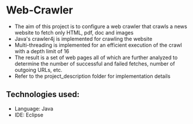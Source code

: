 # Web-Crawler
- The aim of this project is to configure a web crawler that crawls a news website to fetch only HTML, pdf, doc and images
- Java's crawler4j is implemented for crawling the website
- Multi-threading is implemented for an efficient execution of the crawl with a depth limit of 16
- The result is a set of web pages all of which are further analyzed to determine the number of successful and failed fetches, number of outgoing URLs, etc.
- Refer to the project_description folder for implementation details

Technologies used:
  -
  - Language: Java
  - IDE: Eclipse

